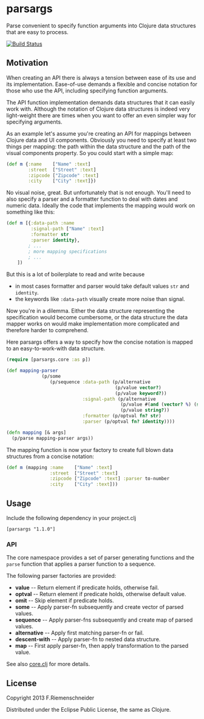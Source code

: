 # parsargs

Parse convenient to specify function arguments into Clojure
data structures that are easy to process.

[![Build Status](https://travis-ci.org/friemen/parsargs.png?branch=master)](https://travis-ci.org/friemen/parsargs)

## Motivation

When creating an API there is always a tension between ease of its use
and its implementation. Ease-of-use demands a flexible and concise
notation for those who use the API, including specifying function arguments.

The API function implementation demands data structures that it can easily
work with. Although the notation of Clojure data structures is indeed
very light-weight there are times when you want to offer an even
simpler way for specifying arguments. 

As an example let's assume you're creating an API for mappings between
Clojure data and UI components. Obviously you need to specify
at least two things per mapping: the path within the data structure and
the path of the visual components property. So you could start
with a simple map:

```clojure
(def m {:name    ["Name" :text]
        :street  ["Street" :text]
        :zipcode ["Zipcode" :text]
        :city    ["City" :text]})
```
No visual noise, great. But unfortunately that is not enough. 
You'll need to also specify a parser and a formatter function to deal with 
dates and numeric data. 
Ideally the code that implements the mapping would work on something like this:
```clojure
(def m [{:data-path :name
         :signal-path ["Name" :text]
	     :formatter str
	     :parser identity},
	    ; ... 
	    ; more mapping specifications
	    ; ...
	])
```
But this is a lot of boilerplate to read and write because

 - in most cases formatter and parser would take default values `str` and `identity`.
 - the keywords like `:data-path` visually create more noise than signal.


Now you're in a dilemma.
Either the data structure representing the specification would become
cumbersome, or the data structure the data mapper works on would make
implementation more complicated and therefore harder to comprehend.

Here parsargs offers a way to specify how the concise notation is mapped
to an easy-to-work-with data structure.

```clojure
(require [parsargs.core :as p])

(def mapping-parser 
             (p/some
                (p/sequence :data-path (p/alternative
                                        (p/value vector?)
                                        (p/value keyword?))
							:signal-path (p/alternative
                                          (p/value #(and (vector? %) (string? (last %))))
                                          (p/value string?))			
                            :formatter (p/optval fn? str)
                            :parser (p/optval fn? identity))))

(defn mapping [& args]
  (p/parse mapping-parser args))

```

The mapping function is now your factory to create full blown data structures
from a concise notation:

```clojure
(def m (mapping :name    ["Name" :text]    
                :street  ["Street" :text]
                :zipcode ["Zipcode" :text] :parser to-number 
                :city    ["City" :text])) 
```


## Usage

Include the following dependency in your project.clj 

    [parsargs "1.1.0"]

### API

The core namespace provides a set of parser generating functions
and the `parse` function that applies a parser function to a
sequence.

The following parser factories are provided:

 - **value** -- Return element if predicate holds, otherwise fail.
 - **optval** -- Return element if predicate holds, otherwise default value.  
 - **omit** -- Skip element if predicate holds.
 - **some** -- Apply parser-fn subsequently and create vector of parsed values.
 - **sequence** -- Apply parser-fns subsequently and create map of parsed values.
 - **alternative** -- Apply first matching parser-fn or fail.
 - **descent-with** -- Apply parser-fn to nested data structure.
 - **map** -- First apply parser-fn, then apply transformation to the parsed value.


See also [core.clj](src/parsargs/core.clj) for more details.


## License

Copyright 2013 F.Riemenschneider

Distributed under the Eclipse Public License, the same as Clojure.
